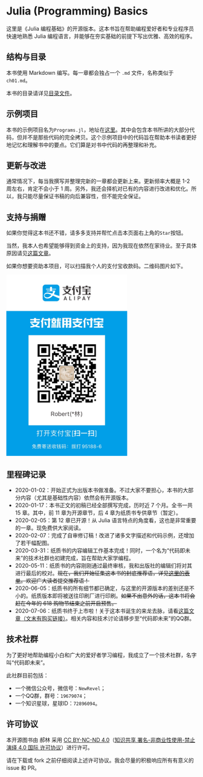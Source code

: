 # Julia (Programming) Basics

这里是《Julia 编程基础》的开源版本。这本书旨在帮助编程爱好者和专业程序员快速地熟悉 Julia 编程语言，并能够在夯实基础的前提下写出优雅、高效的程序。

## 结构与目录

本书使用 Markdown 编写。每一章都会独占一个 `.md` 文件，名称类似于`ch01.md`。

本书的目录请详见[目录文件](book/CATALOG.md)。

## 示例项目

本书的示例项目名为`Programs.jl`，地址在[这里](https://github.com/hyper0x/Programs.jl)。其中会包含本书所讲的大部分代码，但并不是那些代码的完全拷贝。这个示例项目中的代码旨在帮助本书读者更好地记忆和理解书中的要点。它们算是对书中代码的再整理和补充。

## 更新与改进

通常情况下，每当我撰写并整理完新的一章都会更新上来。更新频率大概是 1-2 周左右，肯定不会小于 1 周。另外，我还会择机对已有的内容进行改进和优化。所以，我只能尽量保证书稿的向后兼容性，但不能完全保证。

## 支持与捐赠

如果你觉得这本书还不错，请多多支持并帮忙点击本页面右上角的`Star`按钮。

当然，我本人也希望能够得到资金上的支持，因为我现在依然在家待业。至于具体原因请见[这篇文章](https://mp.weixin.qq.com/s?__biz=MzI3MDQzMzQ4MQ==&mid=2247483656&idx=1&sn=87a150fbdeb372af7a8df175775d6b71&chksm=ead06caedda7e5b80b68dce6f11f53e94a28700f21a70b0e2468f98f8b3bf7c2669ac116d829)。

如果你想要资助本项目，可以扫描我个人的支付宝收款码。二维码图片如下。

<img width="320px" height="480px" src="Alipay_qrcode.jpg"/>

## 里程碑记录

- 2020-01-02：开始正式为出版本书做准备。不过大家不要担心，本书的大部分内容（尤其是基础性内容）依然会有开源版本。
- 2020-01-17：本书正文的初稿已经全部撰写完成，历时近 7 个月。全书一共 15 章。其中，前 11 章为开源章节，后 4 章为纸质书专供章节（暂定）。
- 2020-02-05：第 12 章已开源！从 Julia 语言特点的角度看，这也是非常重要的一章。现免费供大家阅读。
- 2020-02-07：完成了自审修订稿！改进了诸多文字描述和代码示例，还增加了若干幅配图。
- 2020-03-31：纸质书的内容编辑工作基本完成！同时，一个名为“代码即未来”的技术社群也初建完成，旨在帮助大家学编程。
- 2020-05-11：纸质书的内容刚刚通过最终审核，我和出版社的编辑们将对其进行最后的校对。~~现在，我们开始征集这本书的封底推荐语，详见[这里的表单](https://jinshuju.net/f/IAolfx)。欢迎广大读者提交推荐语！~~
- 2020-06-05：纸质书的所有细节都已确定，与这里的开源版本的差别还是不小的。纸质版本即将被送往印刷厂进行印刷。~~如果不出意外的话，这本书将会赶在今年的 618 购物节结束之前开启预售。~~
- 2020-07-06：纸质书终于上市啦！关于这本书诞生的来龙去脉，请看[这篇文章（文末有购买链接）](https://mp.weixin.qq.com/s/WmKxYh0pYtFprTcajkRoiQ)。相关内容和技术讨论请移步至“代码即未来”的QQ群。

## 技术社群

为了更好地帮助编程小白和广大的爱好者学习编程，我成立了一个技术社群，名字叫“代码即未来”。

此社群目前包括：

- 一个微信公众号，微信号：`NewRevel`；
- 一个QQ群，群号：`19679074`；
- 一个知识星球，星球ID：`72896094`。

## 许可协议

本开源图书由 郝林 采用 [CC BY-NC-ND 4.0](https://creativecommons.org/licenses/by-nc-nd/4.0/)（[知识共享 署名-非商业性使用-禁止演绎 4.0 国际 许可协议](https://creativecommons.org/licenses/by-nc-nd/4.0/deed.zh)）进行许可。

请在下载或 fork 之前仔细阅读上述许可协议。我会尽量的积极响应所有有意义的 issue 和 PR。

